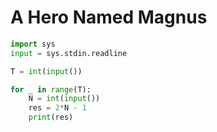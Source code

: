 # A Hero Named Magnus

```python
import sys
input = sys.stdin.readline

T = int(input())

for _ in range(T):
    N = int(input())
    res = 2*N - 1
    print(res)
```
